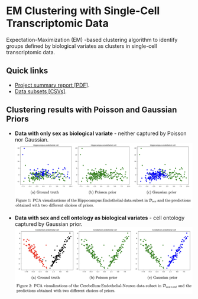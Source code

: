 # EM Clustering with Single-Cell Transcriptomic Data

Expectation-Maximization (EM) -based clustering algorithm to identify groups defined by biological variates as clusters in single-cell transcriptomic data.

## Quick links

- [Project summary report [PDF]](./docs/project-report.pdf).
- [Data subsets [CSVs]](./data).

## Clustering results with Poisson and Gaussian Priors

- **Data with only sex as biological variate** - neither captured by Poisson nor Gaussian.   
  <img src="./docs/assets/sex-variate-clustering-results.png" width=800 />

- **Data with sex and cell ontology as biological variates** - cell ontology captured by Gaussian prior.   
  <img src="./docs/assets/both-variate-clustering-results.png" width=800 />
